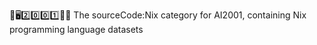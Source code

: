🧠️🖥️2️⃣️0️⃣️0️⃣️1️⃣️💾️📜️ The sourceCode:Nix category for AI2001, containing Nix programming language datasets
